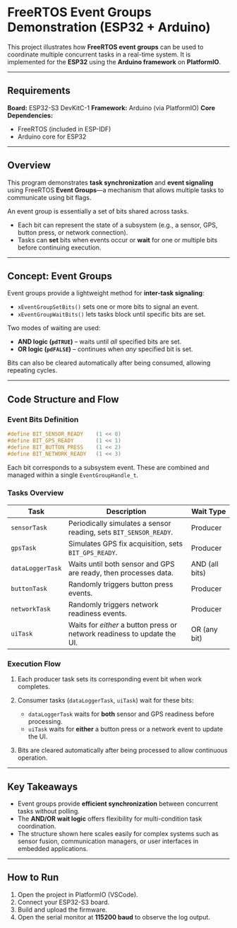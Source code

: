 # FreeRTOS Event Groups Demonstration (ESP32 + Arduino)

This project illustrates how **FreeRTOS event groups** can be used to coordinate multiple concurrent tasks in a real-time system. It is implemented for the **ESP32** using the **Arduino framework** on **PlatformIO**.

---

## Requirements

**Board:** ESP32-S3 DevKitC-1
**Framework:** Arduino (via PlatformIO)
**Core Dependencies:**

* FreeRTOS (included in ESP-IDF)
* Arduino core for ESP32

---

## Overview

This program demonstrates **task synchronization** and **event signaling** using FreeRTOS **Event Groups**—a mechanism that allows multiple tasks to communicate using bit flags.

An event group is essentially a set of bits shared across tasks.

* Each bit can represent the state of a subsystem (e.g., a sensor, GPS, button press, or network connection).
* Tasks can **set** bits when events occur or **wait** for one or multiple bits before continuing execution.

---

## Concept: Event Groups

Event groups provide a lightweight method for **inter-task signaling**:

* `xEventGroupSetBits()` sets one or more bits to signal an event.
* `xEventGroupWaitBits()` lets tasks block until specific bits are set.

Two modes of waiting are used:

* **AND logic (`pdTRUE`)** – waits until *all* specified bits are set.
* **OR logic (`pdFALSE`)** – continues when *any* specified bit is set.

Bits can also be cleared automatically after being consumed, allowing repeating cycles.

---

## Code Structure and Flow

### Event Bits Definition

```cpp
#define BIT_SENSOR_READY    (1 << 0)
#define BIT_GPS_READY       (1 << 1)
#define BIT_BUTTON_PRESS    (1 << 2)
#define BIT_NETWORK_READY   (1 << 3)
```

Each bit corresponds to a subsystem event. These are combined and managed within a single `EventGroupHandle_t`.

### Tasks Overview

| Task             | Description                                                              | Wait Type      |
| ---------------- | ------------------------------------------------------------------------ | -------------- |
| `sensorTask`     | Periodically simulates a sensor reading, sets `BIT_SENSOR_READY`.        | Producer       |
| `gpsTask`        | Simulates GPS fix acquisition, sets `BIT_GPS_READY`.                     | Producer       |
| `dataLoggerTask` | Waits until both sensor and GPS are ready, then processes data.          | AND (all bits) |
| `buttonTask`     | Randomly triggers button press events.                                   | Producer       |
| `networkTask`    | Randomly triggers network readiness events.                              | Producer       |
| `uiTask`         | Waits for *either* a button press or network readiness to update the UI. | OR (any bit)   |

### Execution Flow

1. Each producer task sets its corresponding event bit when work completes.
2. Consumer tasks (`dataLoggerTask`, `uiTask`) wait for these bits:

   * `dataLoggerTask` waits for **both** sensor and GPS readiness before processing.
   * `uiTask` waits for **either** a button press or a network event to update the UI.
3. Bits are cleared automatically after being processed to allow continuous operation.

---

## Key Takeaways

* Event groups provide **efficient synchronization** between concurrent tasks without polling.
* The **AND/OR wait logic** offers flexibility for multi-condition task coordination.
* The structure shown here scales easily for complex systems such as sensor fusion, communication managers, or user interfaces in embedded applications.

---

## How to Run

1. Open the project in PlatformIO (VSCode).
2. Connect your ESP32-S3 board.
3. Build and upload the firmware.
4. Open the serial monitor at **115200 baud** to observe the log output.